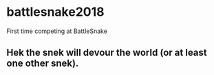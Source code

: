 # battlesnake2018
First time competing at BattleSnake

## Hek the snek will devour the world (or at least one other snek).
